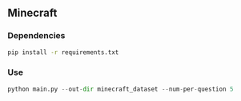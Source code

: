 ## Minecraft

### Dependencies

```bash
pip install -r requirements.txt
```

### Use

```python
python main.py --out-dir minecraft_dataset --num-per-question 5
```
